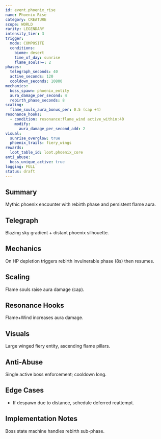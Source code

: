 ```yaml
---
id: event.phoenix_rise
name: Phoenix Rise
category: CREATURE
scope: WORLD
rarity: LEGENDARY
intensity_tier: 3
trigger:
  mode: COMPOSITE
  conditions:
    biome: desert
    time_of_day: sunrise
    flame_souls>=: 2
phases:
  telegraph_seconds: 40
  active_seconds: 120
  cooldown_seconds: 10800
mechanics:
  boss_spawn: phoenix_entity
  aura_damage_per_second: 4
  rebirth_phase_seconds: 8
scaling:
  flame_souls_aura_bonus_per: 0.5 (cap +4)
resonance_hooks:
  - condition: resonance:flame_wind active_within:40
    modify:
      aura_damage_per_second_add: 2
visual:
  sunrise_overglow: true
  phoenix_trails: fiery_wings
rewards:
  loot_table_id: loot.phoenix_core
anti_abuse:
  boss_unique_active: true
logging: FULL
status: draft
---
```

## Summary
Mythic phoenix encounter with rebirth phase and persistent flame aura.

## Telegraph
Blazing sky gradient + distant phoenix silhouette.

## Mechanics
On HP depletion triggers rebirth invulnerable phase (8s) then resumes.

## Scaling
Flame souls raise aura damage (cap).

## Resonance Hooks
Flame+Wind increases aura damage.

## Visuals
Large winged fiery entity, ascending flame pillars.

## Anti-Abuse
Single active boss enforcement; cooldown long.

## Edge Cases
* If despawn due to distance, schedule deferred reattempt.

## Implementation Notes
Boss state machine handles rebirth sub-phase.
